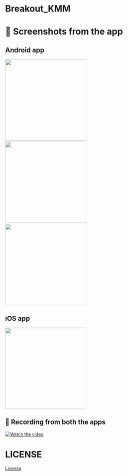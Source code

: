 # Breakout_KMM

# :camera_flash: Screenshots from the app

## Android app

<img src="https://user-images.githubusercontent.com/65572088/212256644-15f5ea61-f2d6-4590-b24f-b95357b11ad5.png" width="260">&emsp;<img src="https://user-images.githubusercontent.com/65572088/212256827-a1bb264c-73fa-45f2-85a4-aac1d6bb6411.png" width="260">&emsp;<img src="https://user-images.githubusercontent.com/65572088/212256925-26af4604-606e-40b7-99a4-8271c78a6ef4.png" width="260">

## iOS app

<img src="https://user-images.githubusercontent.com/65572088/212257019-956b862a-0119-4977-8448-fcc6e65ae8dd.png" width="260">

## :camera_flash: Recording from both the apps

[![Watch the video](https://user-images.githubusercontent.com/65572088/212258060-013fa78b-cf5c-49c8-b6bc-5ed5d53a594e.png)](https://drive.google.com/file/d/1GesPTgzQBC0qYo3VD5o1eIscSZ59yLkB/view?usp=share_link)


# LICENSE
[License](LICENSE)
